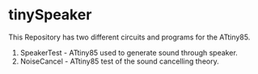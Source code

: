 # tinySpeaker

This Repository has two different circuits and programs for the ATtiny85.

1. SpeakerTest - ATtiny85 used to generate sound through speaker.
2. NoiseCancel - ATtiny85 test of the sound cancelling theory.

